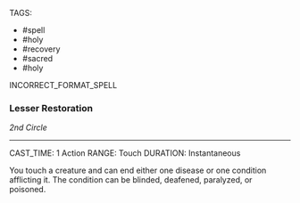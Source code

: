TAGS:
- #spell
- #holy
- #recovery
- #sacred
- #holy

INCORRECT_FORMAT_SPELL
### Lesser Restoration
*2nd Circle*
___
CAST_TIME: 1 Action
RANGE: Touch
DURATION: Instantaneous

You touch a creature and can end either one disease or one condition afflicting it. The condition can be blinded, deafened, paralyzed, or poisoned.
